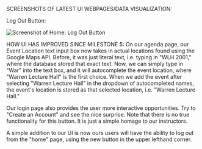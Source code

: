 SCREENSHOTS OF LATEST UI WEBPAGES/DATA VISUALIZATION:

Log Out Button:

 ![Screenshot of Home: Log Out Button](https://github.com/ltliang1/cogs121/blob/master/images/Milestone6/Log%20Out.png)




HOW UI HAS IMPROVED SINCE MILESTONE 5:
On our agenda page, our Event Location text input box now takes in actual
locations found using the Google Maps API. Before, it was just literal
text, i.e. typing in "WLH 2001," where the database stored that exact text.
Now, we can simply type in "War" into the text box, and it will autocomplete 
the event location, where "Warren Lecture Hall" is the first choice. When we
add the event after selecting "Warren Lecture Hall" in the dropdown of
autocompleted names, the event's location is stored as that selected location,
i.e. "Warren Lecture Hall."

Our login page also provides the user more interactive opportunities. Try to 
"Create an Account" and see the nice surprise. Note that there is no true
functionality for this button. It is just a simple homage to our instructors.

A simple addition to our UI is now ours users will have the ability to log out
from the "home" page, using the new button in the upper lefthand corner.